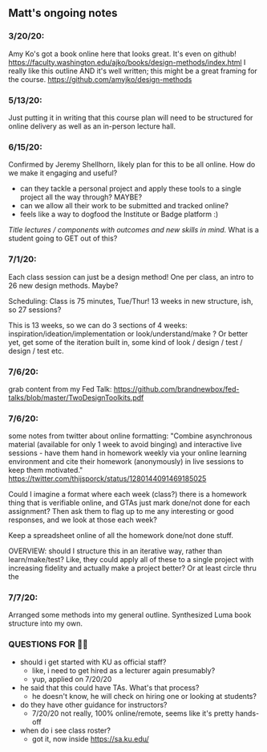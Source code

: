 ## Matt's ongoing notes

###  3/20/20:
Amy Ko's got a book online here that looks great. It's even on github!
https://faculty.washington.edu/ajko/books/design-methods/index.html
I really like this outline AND it's well written; this might be a great framing for the course. https://github.com/amyjko/design-methods

###  5/13/20:
Just putting it in writing that this course plan will need to be structured for online delivery as well as an in-person lecture hall.

###  6/15/20:
Confirmed by Jeremy Shellhorn, likely plan for this to be all online.  How do we make it engaging and useful?

- can they tackle a personal project and apply these tools to a single project all the way through? MAYBE?
- can we allow all their work to be submitted and tracked online?
- feels like a way to dogfood the Institute or Badge platform :)

*Title lectures / components with outcomes and new skills in mind.*  What is a student going to GET out of this?

###  7/1/20:
Each class session can just be a design method! One per class, an intro to 26 new design methods. Maybe?

Scheduling: Class is 75 minutes, Tue/Thur! 13 weeks in new structure, ish, so 27 sessions?

This is 13 weeks, so we can do 3 sections of 4 weeks: inspiration/ideation/implementation or look/understand/make ?  Or better yet, get some of the iteration built in, some kind of look / design / test / design / test etc.

### 7/6/20:
 grab content from my Fed Talk: https://github.com/brandnewbox/fed-talks/blob/master/TwoDesignToolkits.pdf

### 7/6/20:
some notes from twitter about online formatting:
"Combine asynchronous material (available for only 1 week to avoid binging) and interactive live sessions - have them hand in homework weekly via your online learning environment and cite their homework (anonymously) in live sessions to keep them motivated." https://twitter.com/thijsporck/status/1280144091469185025

Could I imagine a format where each week (class?) there is a homework thing that is verifiable online, and GTAs just mark done/not done for each assignment? Then ask them to flag up to me any interesting or good responses, and we look at those each week?

Keep a spreadsheet online of all the homework done/not done stuff.

OVERVIEW: should I structure this in an iterative way, rather than learn/make/test?
Like, they could apply all of these to a single project with increasing fidelity and actually make a project better?   Or at least circle thru the

### 7/7/20:
Arranged some methods into my general outline. Synthesized Luma book structure into my own.

### QUESTIONS FOR 🐚📯
- should i get started with KU as official staff?
  - like, i need to get hired as a lecturer again presumably?
  - yup, applied on 7/20/20
- he said that this could have TAs. What's that process?
  - he doesn't know, he will check on hiring one or looking at students?
- do they have other guidance for instructors?
  - 7/20/20 not really, 100% online/remote, seems like it's pretty hands-off
- when do i see class roster?
  - got it, now inside https://sa.ku.edu/
